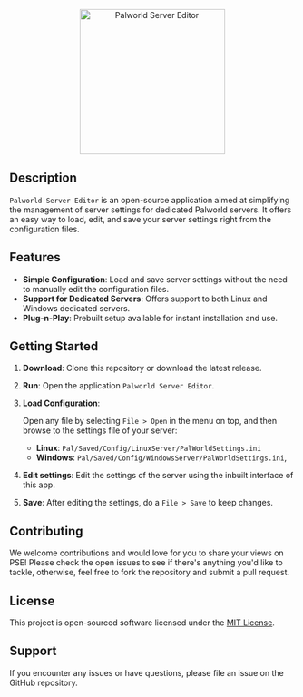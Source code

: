 <p align="center">
  <img src="https://dex.mba/icons/pse.png" alt="Palworld Server Editor" style="width:256px"/>
</p>

## Description

`Palworld Server Editor` is an open-source application aimed at simplifying the management of server settings for dedicated Palworld servers.
It offers an easy way to load, edit, and save your server settings right from the configuration files.

## Features

- **Simple Configuration**: Load and save server settings without the need to manually edit the configuration files.
- **Support for Dedicated Servers**: Offers support to both Linux and Windows dedicated servers.
- **Plug-n-Play**: Prebuilt setup available for instant installation and use.

## Getting Started

1. **Download**: Clone this repository or download the latest release.
2. **Run**: Open the application `Palworld Server Editor`.
3. **Load Configuration**:

   Open any file by selecting `File > Open` in the menu on top, and then browse to the settings file of your server:
    - **Linux**: `Pal/Saved/Config/LinuxServer/PalWorldSettings.ini`
    - **Windows**: `Pal/Saved/Config/WindowsServer/PalWorldSettings.ini`,
4. **Edit settings**: Edit the settings of the server using the inbuilt interface of this app.
5. **Save**: After editing the settings, do a `File > Save` to keep changes.

## Contributing

We welcome contributions and would love for you to share your views on PSE!
Please check the open issues to see if there's anything you'd like to tackle, otherwise, feel free to fork the repository and submit a pull request.

## License

This project is open-sourced software licensed under the [MIT License](LICENSE).

## Support

If you encounter any issues or have questions, please file an issue on the GitHub repository.

